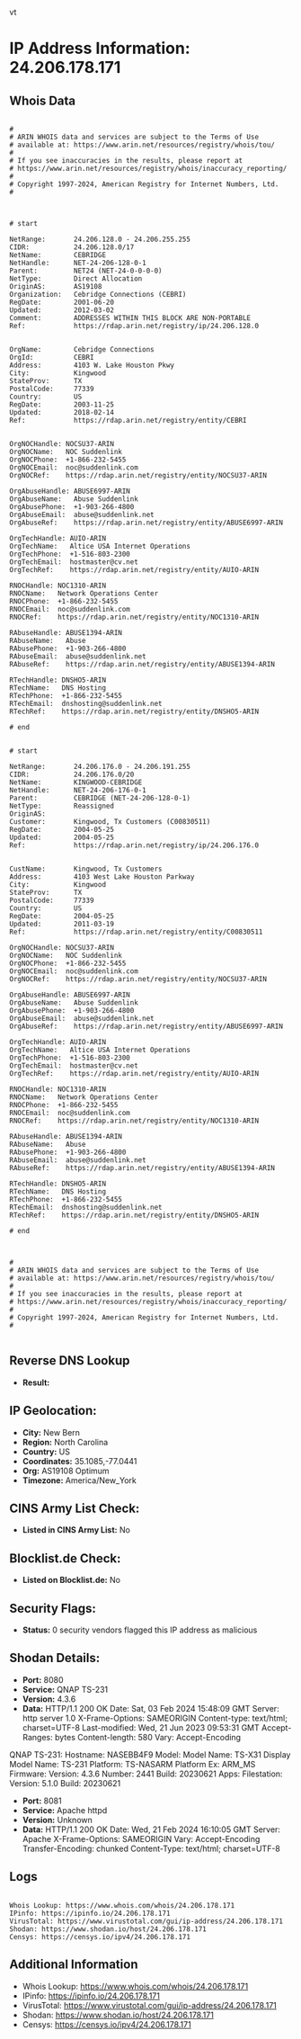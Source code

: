 vt
# IP Address Information: 24.206.178.171

## Whois Data
```

#
# ARIN WHOIS data and services are subject to the Terms of Use
# available at: https://www.arin.net/resources/registry/whois/tou/
#
# If you see inaccuracies in the results, please report at
# https://www.arin.net/resources/registry/whois/inaccuracy_reporting/
#
# Copyright 1997-2024, American Registry for Internet Numbers, Ltd.
#



# start

NetRange:       24.206.128.0 - 24.206.255.255
CIDR:           24.206.128.0/17
NetName:        CEBRIDGE
NetHandle:      NET-24-206-128-0-1
Parent:         NET24 (NET-24-0-0-0-0)
NetType:        Direct Allocation
OriginAS:       AS19108
Organization:   Cebridge Connections (CEBRI)
RegDate:        2001-06-20
Updated:        2012-03-02
Comment:        ADDRESSES WITHIN THIS BLOCK ARE NON-PORTABLE
Ref:            https://rdap.arin.net/registry/ip/24.206.128.0


OrgName:        Cebridge Connections
OrgId:          CEBRI
Address:        4103 W. Lake Houston Pkwy
City:           Kingwood
StateProv:      TX
PostalCode:     77339
Country:        US
RegDate:        2003-11-25
Updated:        2018-02-14
Ref:            https://rdap.arin.net/registry/entity/CEBRI


OrgNOCHandle: NOCSU37-ARIN
OrgNOCName:   NOC Suddenlink
OrgNOCPhone:  +1-866-232-5455 
OrgNOCEmail:  noc@suddenlink.com
OrgNOCRef:    https://rdap.arin.net/registry/entity/NOCSU37-ARIN

OrgAbuseHandle: ABUSE6997-ARIN
OrgAbuseName:   Abuse Suddenlink
OrgAbusePhone:  +1-903-266-4800 
OrgAbuseEmail:  abuse@suddenlink.net
OrgAbuseRef:    https://rdap.arin.net/registry/entity/ABUSE6997-ARIN

OrgTechHandle: AUIO-ARIN
OrgTechName:   Altice USA Internet Operations
OrgTechPhone:  +1-516-803-2300 
OrgTechEmail:  hostmaster@cv.net
OrgTechRef:    https://rdap.arin.net/registry/entity/AUIO-ARIN

RNOCHandle: NOC1310-ARIN
RNOCName:   Network Operations Center
RNOCPhone:  +1-866-232-5455 
RNOCEmail:  noc@suddenlink.com
RNOCRef:    https://rdap.arin.net/registry/entity/NOC1310-ARIN

RAbuseHandle: ABUSE1394-ARIN
RAbuseName:   Abuse
RAbusePhone:  +1-903-266-4800 
RAbuseEmail:  abuse@suddenlink.net
RAbuseRef:    https://rdap.arin.net/registry/entity/ABUSE1394-ARIN

RTechHandle: DNSHO5-ARIN
RTechName:   DNS Hosting
RTechPhone:  +1-866-232-5455 
RTechEmail:  dnshosting@suddenlink.net
RTechRef:    https://rdap.arin.net/registry/entity/DNSHO5-ARIN

# end


# start

NetRange:       24.206.176.0 - 24.206.191.255
CIDR:           24.206.176.0/20
NetName:        KINGWOOD-CEBRIDGE
NetHandle:      NET-24-206-176-0-1
Parent:         CEBRIDGE (NET-24-206-128-0-1)
NetType:        Reassigned
OriginAS:       
Customer:       Kingwood, Tx Customers (C00830511)
RegDate:        2004-05-25
Updated:        2004-05-25
Ref:            https://rdap.arin.net/registry/ip/24.206.176.0


CustName:       Kingwood, Tx Customers
Address:        4103 West Lake Houston Parkway
City:           Kingwood
StateProv:      TX
PostalCode:     77339
Country:        US
RegDate:        2004-05-25
Updated:        2011-03-19
Ref:            https://rdap.arin.net/registry/entity/C00830511

OrgNOCHandle: NOCSU37-ARIN
OrgNOCName:   NOC Suddenlink
OrgNOCPhone:  +1-866-232-5455 
OrgNOCEmail:  noc@suddenlink.com
OrgNOCRef:    https://rdap.arin.net/registry/entity/NOCSU37-ARIN

OrgAbuseHandle: ABUSE6997-ARIN
OrgAbuseName:   Abuse Suddenlink
OrgAbusePhone:  +1-903-266-4800 
OrgAbuseEmail:  abuse@suddenlink.net
OrgAbuseRef:    https://rdap.arin.net/registry/entity/ABUSE6997-ARIN

OrgTechHandle: AUIO-ARIN
OrgTechName:   Altice USA Internet Operations
OrgTechPhone:  +1-516-803-2300 
OrgTechEmail:  hostmaster@cv.net
OrgTechRef:    https://rdap.arin.net/registry/entity/AUIO-ARIN

RNOCHandle: NOC1310-ARIN
RNOCName:   Network Operations Center
RNOCPhone:  +1-866-232-5455 
RNOCEmail:  noc@suddenlink.com
RNOCRef:    https://rdap.arin.net/registry/entity/NOC1310-ARIN

RAbuseHandle: ABUSE1394-ARIN
RAbuseName:   Abuse
RAbusePhone:  +1-903-266-4800 
RAbuseEmail:  abuse@suddenlink.net
RAbuseRef:    https://rdap.arin.net/registry/entity/ABUSE1394-ARIN

RTechHandle: DNSHO5-ARIN
RTechName:   DNS Hosting
RTechPhone:  +1-866-232-5455 
RTechEmail:  dnshosting@suddenlink.net
RTechRef:    https://rdap.arin.net/registry/entity/DNSHO5-ARIN

# end



#
# ARIN WHOIS data and services are subject to the Terms of Use
# available at: https://www.arin.net/resources/registry/whois/tou/
#
# If you see inaccuracies in the results, please report at
# https://www.arin.net/resources/registry/whois/inaccuracy_reporting/
#
# Copyright 1997-2024, American Registry for Internet Numbers, Ltd.
#


```
## Reverse DNS Lookup
- **Result:** 

## IP Geolocation:
- **City:** New Bern
- **Region:** North Carolina
- **Country:** US
- **Coordinates:** 35.1085,-77.0441
- **Org:** AS19108 Optimum
- **Timezone:** America/New_York

## CINS Army List Check:
- **Listed in CINS Army List:** 
No

## Blocklist.de Check:
- **Listed on Blocklist.de:** 
No

## Security Flags:
- **Status:** 0 security vendors flagged this IP address as malicious

## Shodan Details:
- **Port:** 8080
- **Service:** QNAP TS-231
- **Version:** 4.3.6
- **Data:** HTTP/1.1 200 OK
Date: Sat, 03 Feb 2024 15:48:09 GMT
Server: http server 1.0
X-Frame-Options: SAMEORIGIN
Content-type: text/html; charset=UTF-8
Last-modified: Wed, 21 Jun 2023 09:53:31 GMT
Accept-Ranges: bytes
Content-length: 580
Vary: Accept-Encoding


QNAP TS-231:
  Hostname: NASEBB4F9
  Model:
    Model Name: TS-X31
    Display Model Name: TS-231
    Platform: TS-NASARM
    Platform Ex: ARM_MS
  Firmware:
    Version: 4.3.6
    Number: 2441
    Build: 20230621
  Apps:
    Filestation:
      Version: 5.1.0
      Build: 20230621


- **Port:** 8081
- **Service:** Apache httpd
- **Version:** Unknown
- **Data:** HTTP/1.1 200 OK
Date: Wed, 21 Feb 2024 16:10:05 GMT
Server: Apache
X-Frame-Options: SAMEORIGIN
Vary: Accept-Encoding
Transfer-Encoding: chunked
Content-Type: text/html; charset=UTF-8



## Logs
```

Whois Lookup: https://www.whois.com/whois/24.206.178.171
IPinfo: https://ipinfo.io/24.206.178.171
VirusTotal: https://www.virustotal.com/gui/ip-address/24.206.178.171
Shodan: https://www.shodan.io/host/24.206.178.171
Censys: https://censys.io/ipv4/24.206.178.171

```
## Additional Information
- Whois Lookup: https://www.whois.com/whois/24.206.178.171
- IPinfo: https://ipinfo.io/24.206.178.171
- VirusTotal: https://www.virustotal.com/gui/ip-address/24.206.178.171
- Shodan: https://www.shodan.io/host/24.206.178.171
- Censys: https://censys.io/ipv4/24.206.178.171

